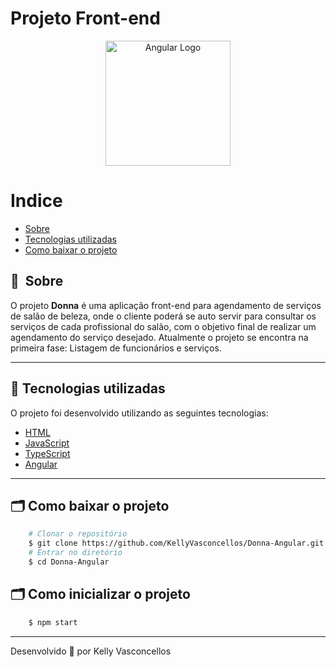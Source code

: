 # Projeto Front-end

<p align="center">
  <a href="https://angular.io/" target="blank"><img src="https://angular.io/assets/images/logos/angular/angular.svg" width="200" alt="Angular Logo" /></a>
</p>

# Indice

- [Sobre](#-sobre)
- [Tecnologias utilizadas](#-tecnologias-utilizadas)
- [Como baixar o projeto](#-como-baixar-o-projeto)

## 🔖&nbsp; Sobre

O projeto **Donna** é uma aplicação front-end para agendamento de serviços de salão de beleza, onde o cliente poderá se auto servir para consultar os serviços de cada profissional do salão, com o objetivo final de realizar um agendamento do serviço desejado. Atualmente o projeto se encontra na primeira fase: Listagem de funcionários e serviços.

---

## 🚀 Tecnologias utilizadas

O projeto foi desenvolvido utilizando as seguintes tecnologias:

- [HTML](https://developer.mozilla.org/pt-BR/docs/Web/HTML)
- [JavaScript](https://developer.mozilla.org/pt-BR/docs/Web/JavaScript)
- [TypeScript](https://www.typescriptlang.org/)
- [Angular](https://angular.io/)

---

## 🗂 Como baixar o projeto

```bash
    # Clonar o repositório
    $ git clone https://github.com/KellyVasconcellos/Donna-Angular.git
    # Entrar no diretório
    $ cd Donna-Angular
```

## 🗂 Como inicializar o projeto
```bash
    $ npm start

```
---

Desenvolvido 💜 por Kelly Vasconcellos

